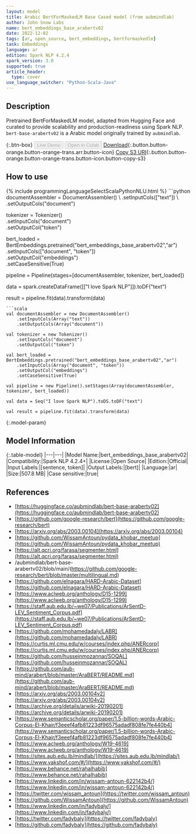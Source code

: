 ```yaml
---
layout: model
title: Arabic BertForMaskedLM Base Cased model (from aubmindlab)
author: John Snow Labs
name: bert_embeddings_base_arabertv02
date: 2022-12-02
tags: [ar, open_source, bert_embeddings, bertformaskedlm]
task: Embeddings
language: ar
edition: Spark NLP 4.2.4
spark_version: 3.0
supported: true
article_header:
  type: cover
use_language_switcher: "Python-Scala-Java"
---
```


## Description

Pretrained BertForMaskedLM model, adapted from Hugging Face and curated to provide scalability and production-readiness using Spark NLP. `bert-base-arabertv02` is a Arabic model originally trained by `aubmindlab`.

{:.btn-box}
<button class="button button-orange" disabled>Live Demo</button>
<button class="button button-orange" disabled>Open in Colab</button>
[Download](https://s3.amazonaws.com/auxdata.johnsnowlabs.com/public/models/bert_embeddings_base_arabertv02_ar_4.2.4_3.0_1670015827071.zip){:.button.button-orange.button-orange-trans.arr.button-icon}
[Copy S3 URI](s3://auxdata.johnsnowlabs.com/public/models/bert_embeddings_base_arabertv02_ar_4.2.4_3.0_1670015827071.zip){:.button.button-orange.button-orange-trans.button-icon.button-copy-s3}

## How to use



<div class="tabs-box" markdown="1">
{% include programmingLanguageSelectScalaPythonNLU.html %}
```python
documentAssembler = DocumentAssembler() \
    .setInputCols(["text"]) \
    .setOutputCols("document")

tokenizer = Tokenizer() \
    .setInputCols("document") \
    .setOutputCol("token")

bert_loaded = BertEmbeddings.pretrained("bert_embeddings_base_arabertv02","ar") \
    .setInputCols(["document", "token"]) \
    .setOutputCol("embeddings") \
    .setCaseSensitive(True)
    
pipeline = Pipeline(stages=[documentAssembler, tokenizer, bert_loaded])

data = spark.createDataFrame([["I love Spark NLP"]]).toDF("text")

result = pipeline.fit(data).transform(data)
```
```scala
val documentAssembler = new DocumentAssembler() 
    .setInputCols(Array("text")) 
    .setOutputCols(Array("document"))
      
val tokenizer = new Tokenizer()
    .setInputCols("document")
    .setOutputCol("token")
 
val bert_loaded = BertEmbeddings.pretrained("bert_embeddings_base_arabertv02","ar") 
    .setInputCols(Array("document", "token"))
    .setOutputCol("embeddings")
    .setCaseSensitive(True)    
   
val pipeline = new Pipeline().setStages(Array(documentAssembler, tokenizer, bert_loaded))

val data = Seq("I love Spark NLP").toDS.toDF("text")

val result = pipeline.fit(data).transform(data)
```
</div>

{:.model-param}
## Model Information

{:.table-model}
|---|---|
|Model Name:|bert_embeddings_base_arabertv02|
|Compatibility:|Spark NLP 4.2.4+|
|License:|Open Source|
|Edition:|Official|
|Input Labels:|[sentence, token]|
|Output Labels:|[bert]|
|Language:|ar|
|Size:|507.8 MB|
|Case sensitive:|true|

## References

- [https://huggingface.co/aubmindlab/bert-base-arabertv02](https://huggingface.co/aubmindlab/bert-base-arabertv02)
- [https://github.com/google-research/bert](https://github.com/google-research/bert)
- [https://arxiv.org/abs/2003.00104](https://arxiv.org/abs/2003.00104)
- [https://github.com/WissamAntoun/pydata_khobar_meetup](https://github.com/WissamAntoun/pydata_khobar_meetup)
- [https://alt.qcri.org/farasa/segmenter.html](https://alt.qcri.org/farasa/segmenter.html)
- /aubmindlab/bert-base-arabertv02/blob/main/(https://github.com/google-research/bert/blob/master/multilingual.md)
- [https://github.com/elnagara/HARD-Arabic-Dataset](https://github.com/elnagara/HARD-Arabic-Dataset)
- [https://www.aclweb.org/anthology/D15-1299](https://www.aclweb.org/anthology/D15-1299)
- [https://staff.aub.edu.lb/~we07/Publications/ArSentD-LEV_Sentiment_Corpus.pdf](https://staff.aub.edu.lb/~we07/Publications/ArSentD-LEV_Sentiment_Corpus.pdf)
- [https://github.com/mohamedadaly/LABR](https://github.com/mohamedadaly/LABR)
- [https://curtis.ml.cmu.edu/w/courses/index.php/ANERcorp](https://curtis.ml.cmu.edu/w/courses/index.php/ANERcorp)
- [https://github.com/husseinmozannar/SOQAL](https://github.com/husseinmozannar/SOQAL)
- [https://github.com/aub-mind/arabert/blob/master/AraBERT/README.md](https://github.com/aub-mind/arabert/blob/master/AraBERT/README.md)
- [https://arxiv.org/abs/2003.00104v2](https://arxiv.org/abs/2003.00104v2)
- [https://archive.org/details/arwiki-20190201](https://archive.org/details/arwiki-20190201)
- [https://www.semanticscholar.org/paper/1.5-billion-words-Arabic-Corpus-El-Khair/f3eeef4afb81223df96575adadf808fe7fe440b4](https://www.semanticscholar.org/paper/1.5-billion-words-Arabic-Corpus-El-Khair/f3eeef4afb81223df96575adadf808fe7fe440b4)
- [https://www.aclweb.org/anthology/W19-4619](https://www.aclweb.org/anthology/W19-4619)
- [https://sites.aub.edu.lb/mindlab/](https://sites.aub.edu.lb/mindlab/)
- [https://www.yakshof.com/#/](https://www.yakshof.com/#/)
- [https://www.behance.net/rahalhabib](https://www.behance.net/rahalhabib)
- [https://www.linkedin.com/in/wissam-antoun-622142b4/](https://www.linkedin.com/in/wissam-antoun-622142b4/)
- [https://twitter.com/wissam_antoun](https://twitter.com/wissam_antoun)
- [https://github.com/WissamAntoun](https://github.com/WissamAntoun)
- [https://www.linkedin.com/in/fadybaly/](https://www.linkedin.com/in/fadybaly/)
- [https://twitter.com/fadybaly](https://twitter.com/fadybaly)
- [https://github.com/fadybaly](https://github.com/fadybaly)